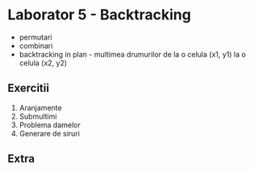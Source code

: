 # Laborator 5 - Backtracking
* permutari
* combinari
* backtracking in plan - multimea drumurilor de la o celula (x1, y1) la o celula (x2, y2)

## Exercitii
1. Aranjamente
2. Submultimi
3. Problema damelor
4. Generare de siruri

## **Extra**
